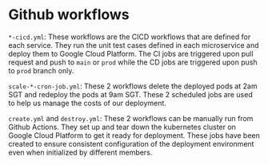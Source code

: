 # Github workflows

`*-cicd.yml`: These workflows are the CICD workflows that are defined for each service. They run the unit test cases defined in each microservice and deploy them to Google Cloud Platform. The CI jobs are triggered upon pull request and push to `main` or `prod` while the CD jobs are triggered upon push to `prod` branch only.

`scale-*-cron-job.yml`: These 2 workflows delete the deployed pods at 2am SGT and redeploy the pods at 9am SGT. These 2 scheduled jobs are used to help us manage the costs of our deployment.

`create.yml` and `destroy.yml`: These 2 workflows can be manually run from Github Actions. They set up and tear down the kubernetes cluster on Google Cloud Platform to get it ready for deployment. These jobs have been created to ensure consistent configuration of the deployment environment even when initialized by different members.